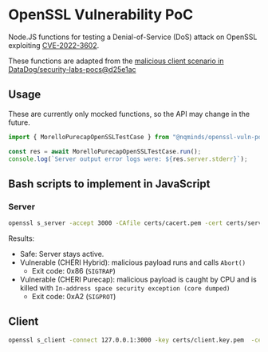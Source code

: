 # OpenSSL Vulnerability PoC

Node.JS functions for testing a Denial-of-Service (DoS) attack on OpenSSL
exploiting [CVE-2022-3602](https://nvd.nist.gov/vuln/detail/CVE-2022-3602).

These functions are adapted from the
[malicious client scenario in DataDog/security-labs-pocs@d25e1ac][1]

[1]: https://github.com/DataDog/security-labs-pocs/tree/d25e1ac3a240489cda949114c732793685a1fae6/proof-of-concept-exploits/openssl-punycode-vulnerability/malicious_client

## Usage

These are currently only mocked functions, so the API may change in the future.

```javascript
import { MorelloPurecapOpenSSLTestCase } from "@nqminds/openssl-vuln-poc";

const res = await MorelloPurecapOpenSSLTestCase.run();
console.log(`Server output error logs were: ${res.server.stderr}`);
```

## Bash scripts to implement in JavaScript

### Server

```bash
openssl s_server -accept 3000 -CAfile certs/cacert.pem -cert certs/server.cert.pem -key certs/server.key.pem  -state -verify 1
```

Results:

- Safe: Server stays active.
- Vulnerable (CHERI Hybrid): malicious payload runs and calls `Abort()`
  - Exit code: 0x86 (`SIGTRAP`)
- Vulnerable (CHERI Purecap): malicious payload is caught by CPU and is killed with `In-address space security exception (core dumped)`
  - Exit code: 0xA2 (`SIGPROT`)

## Client

```bash
openssl s_client -connect 127.0.0.1:3000 -key certs/client.key.pem  -cert certs/client.cert.pem -CAfile certs/malicious-client-cacert.pem -state
```
